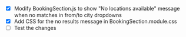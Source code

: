 - [x] Modify BookingSection.js to show "No locations available" message when no matches in from/to city dropdowns
- [x] Add CSS for the no results message in BookingSection.module.css
- [ ] Test the changes
